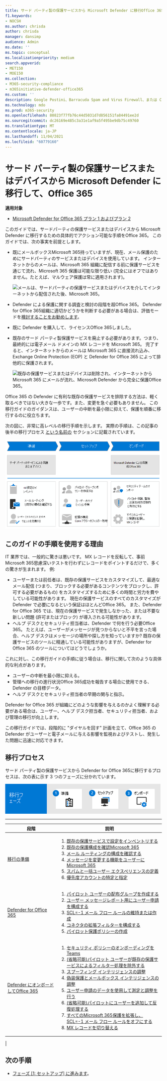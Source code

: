```yaml
---
title: サード パーティ製の保護サービスから Microsoft Defender に移行Office 365
f1.keywords:
- NOCSH
ms.author: chrisda
author: chrisda
manager: dansimp
audience: Admin
ms.date: ''
ms.topic: conceptual
ms.localizationpriority: medium
search.appverid:
- MET150
- MOE150
ms.collection:
- M365-security-compliance
- m365initiative-defender-office365
ms.custom: ''
description: Google Postini、Barracuda Spam and Virus Firewall、または Cisco IronPort など、サードパーティの保護サービスまたはデバイスから Microsoft Defender に移行する適切な方法をOffice 365します。
ms.technology: mdo
ms.prod: m365-security
ms.openlocfilehash: 80823f77fb76c44d5031d7d856151fa84491ee2d
ms.sourcegitcommit: dc26169e485c3a31e1af9a5f495be9db75c49760
ms.translationtype: MT
ms.contentlocale: ja-JP
ms.lasthandoff: 11/04/2021
ms.locfileid: "60779160"
---
```

# <a name="migrate-from-a-third-party-protection-service-or-device-to-microsoft-defender-for-office-365"></a>サード パーティ製の保護サービスまたはデバイスから Microsoft Defender に移行して、Office 365

**適用対象**
- [Microsoft Defender for Office 365 プラン 1 およびプラン 2](defender-for-office-365.md)

このガイドでは、サードパーティの保護サービスまたはデバイスから Microsoft Defender に移行するための具体的でアクション可能な手順をOffice 365。 このガイドでは、次の事実を前提とします。

- 既にメールボックスMicrosoft 365持っていますが、現在、メール保護のためにサードパーティのサービスまたはデバイスを使用しています。 インターネットからのメールは、Microsoft 365 組織に配信する前に保護サービスを通じて流れ、Microsoft 365 保護は可能な限り低い (完全にはオフではありません。たとえば、マルウェア保護は常に適用されます)。

  ![メールは、サードパーティの保護サービスまたはデバイスを介してインターネットから配信された後、Microsoft 365。](../../media/mdo-migration-before.png)

- Defender による保護に関する調査と検討の段階を超Office 365。 Defender for Office 365組織に適切かどうかを判断する必要がある場合は、評価モードを[検討することをお勧めします](office-365-evaluation.md)。

- 既に Defender を購入して、ライセンスOffice 365しました。

- 既存のサード パーティ製保護サービスを廃止する必要があります。つまり、最終的には電子メール ドメインの MX レコードを Microsoft 365。 完了すると、インターネットからのメールは Microsoft 365 に直接流れ込み、Exchange Online Protection (EOP) と Defender for Office 365 によって排他的に保護されます。

  ![既存の保護サービスまたはデバイスは削除され、インターネットから Microsoft 365 にメールが流れ、Microsoft Defender から完全に保護Office 365。](../../media/mdo-migration-after.png)

Office 365 の Defender に有利な既存の保護サービスを排除する方法は、軽く取るべきではない大きな一歩です。また、変更を急ぐ必要もありません。 この移行ガイドのガイダンスは、ユーザーの中断を最小限に抑えて、保護を順番に移行するのに役立ちます。

次の図に、非常に高レベルの移行手順を示します。 実際の手順は、この記事の後半の移行プロセス [という名前の](#the-migration-process) セクションに記載されています。

![サードパーティの保護ソリューションまたはデバイスから Defender に移行して、Office 365。](../../media/mdo-migration-overview.png)

## <a name="why-use-the-steps-in-this-guide"></a>このガイドの手順を使用する理由

IT 業界では、一般的に驚きは悪いです。 MX レコードを反転して、事前Microsoft 365思慮深いテストを行わずにレコードをポイントするだけで、多くの驚きが生まれます。 例:

- ユーザーまたは前任者は、既存の保護サービスをカスタマイズして、最適なメール配信 (つまり、ブロックする必要があるコンテンツをブロックし、許可する必要があるもの) をカスタマイズするために多くの時間と労力を費やしている可能性があります。 現在の保護サービスのすべてのカスタマイズが Defender で必要になるという保証はほとんどOffice 365。 また、Defender for Office 365 では、現在の保護サービスで発生しなかった、または不要な新しい問題 (許可またはブロック) が導入される可能性があります。
- ヘルプ デスクとセキュリティ担当者は、Defender で何を行う必要Office 365。 たとえば、ユーザーがメッセージが見つからないと不平を言った場合、ヘルプ デスクはメッセージの場所や探し方を知っていますか? 既存の保護サービスのツールに精通している可能性がありますが、Defender for Office 365 のツールについてはどうでしょうか。

これに対し、この移行ガイドの手順に従う場合は、移行に関して次のような具体的な利点があります。

- ユーザーの中断を最小限に抑える。
- 管理への移行の進行状況Office 365成功を報告する場合に使用できる、Defender の目標データ。
- ヘルプ デスクとセキュリティ担当者の早期の関与と指示。

Defender for Office 365 が組織にどのような影響を与えるのかよく理解する必要がある場合は、ユーザー、ヘルプ デスク担当者、セキュリティ担当者、および管理の移行が向上します。

この移行ガイドでは、段階的に "ダイヤルを回す" 計画を立て、Office 365 の Defender がユーザーと電子メールに与える影響を監視およびテストし、発生した問題に迅速に対応できます。

## <a name="the-migration-process"></a>移行プロセス

サード パーティ製の保護サービスから Defender for Office 365に移行するプロセスは、次の表に示す 3 つのフェーズに分かれています。

![Defender に移行するプロセスは、Office 365。](../../media/phase-diagrams/migration-phases.png)

<p>

****

|段階|説明|
|---|---|
|[移行の準備](migrate-to-defender-for-office-365-prepare.md)|<ol><li>[既存の保護サービスで設定をインベントリする](migrate-to-defender-for-office-365-prepare.md#inventory-the-settings-at-your-existing-protection-service)</li><li>[既存の保護構成を確認Microsoft 365](migrate-to-defender-for-office-365-prepare.md#check-your-existing-protection-configuration-in-microsoft-365)</li><li>[メール ルーティングの構成を確認する](migrate-to-defender-for-office-365-prepare.md#check-your-mail-routing-configuration)</li><li>[メッセージを変更する機能をユーザーにMicrosoft 365](migrate-to-defender-for-office-365-prepare.md#move-features-that-modify-messages-into-microsoft-365)</li><li>[スパムと一括ユーザー エクスペリエンスの定義](migrate-to-defender-for-office-365-prepare.md#define-spam-and-bulk-user-experiences)</li><li>[優先度アカウントの特定と指定](migrate-to-defender-for-office-365-prepare.md#identify-and-designate-priority-accounts)</li></ol>|
|[Defender for Office 365](migrate-to-defender-for-office-365-setup.md)|<ol><li>[パイロット ユーザーの配布グループを作成する](migrate-to-defender-for-office-365-setup.md#step-1-create-distribution-groups-for-pilot-users)</li><li>[ユーザー メッセージレポート用にユーザー申請を構成する](migrate-to-defender-for-office-365-setup.md#step-2-configure-user-submission-for-user-message-reporting)</li><li>[SCL=-1 メール フロー ルールの維持または作成](migrate-to-defender-for-office-365-setup.md#step-3-maintain-or-create-the-scl-1-mail-flow-rule)</li><li>[コネクタの拡張フィルターを構成する](migrate-to-defender-for-office-365-setup.md#step-4-configure-enhanced-filtering-for-connectors)</li><li>[パイロット保護ポリシーの作成](migrate-to-defender-for-office-365-setup.md#step-5-create-pilot-protection-policies)</li></ol>|
|[Defender にオンボードしてOffice 365](migrate-to-defender-for-office-365-onboard.md)|<ol><li>[セキュリティ ポリシーのオンボーディングをTeams](migrate-to-defender-for-office-365-onboard.md#step-1-begin-onboarding-security-teams)</li><li>[(省略可能)パイロット ユーザーが既存の保護サービスによるフィルター処理を除外する](migrate-to-defender-for-office-365-onboard.md#step-2-optional-exempt-pilot-users-from-filtering-by-your-existing-protection-service)</li><li>[スプーフィング インテリジェンスの調整](migrate-to-defender-for-office-365-onboard.md#step-3-tune-spoof-intelligence)</li><li>[偽装保護とメールボックス インテリジェンスの調整](migrate-to-defender-for-office-365-onboard.md#step-4-tune-impersonation-protection-and-mailbox-intelligence)</li><li>[ユーザー申請のデータを使用して測定と調整を行う](migrate-to-defender-for-office-365-onboard.md#step-5-use-data-from-user-submissions-to-measure-and-adjust)</li><li>[(省略可能)パイロットにユーザーを追加して反復処理する](migrate-to-defender-for-office-365-onboard.md#step-6-optional-add-more-users-to-your-pilot-and-iterate)</li><li>[すべてのMicrosoft 365保護を拡張し、SCL=-1 メール フロー ルールをオフにする](migrate-to-defender-for-office-365-onboard.md#step-7-extend-microsoft-365-protection-to-all-users-and-turn-off-the-scl-1-mail-flow-rule)</li><li>[MX レコードを切り替える](migrate-to-defender-for-office-365-onboard.md#step-8-switch-your-mx-records)</li></ol>|
|

## <a name="next-step"></a>次の手順

- [フェーズ [1: セットアップ] に進みます](migrate-to-defender-for-office-365-prepare.md)。
